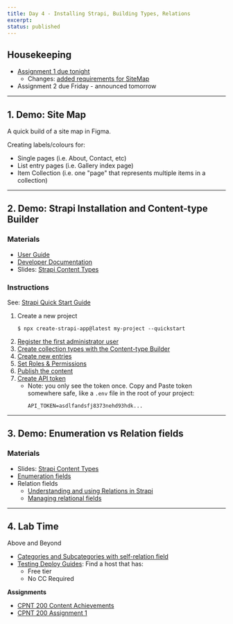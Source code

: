 ```yaml
---
title: Day 4 - Installing Strapi, Building Types, Relations
excerpt: 
status: published
---
```


## Housekeeping
- [Assignment 1 due tonight](/courses/cpnt-200/assessments/assignment-1)
    - Changes: [added requirements for SiteMap](https://github.com/sait-wbdv/fall-2022/commit/df15ec2cc58682279067581610acbb40569ee118#diff-044bb52f0e2fc379c744fd5f1b9302e8b25f0d3a43a2afcbf4b36f5997c27534)
- Assignment 2 due Friday - announced tomorrow

---

## 1. Demo: Site Map
A quick build of a site map in Figma.

Creating labels/colours for:
- Single pages (i.e. About, Contact, etc)
- List entry pages (i.e. Gallery index page)
- Item Collection (i.e. one "page" that represents multiple items in a collection)

---

## 2. Demo: Strapi Installation and Content-type Builder
### Materials
- [User Guide](https://docs.strapi.io/user-docs/latest/getting-started/introduction.html)
- [Developer Documentation](https://docs.strapi.io/developer-docs/latest/getting-started/introduction.html)
- Slides: [Strapi Content Types](https://sait-wbdv.github.io/slides/f22/cpnt-200/strapi-content-types.html)

### Instructions
See: [Strapi Quick Start Guide](https://docs.strapi.io/developer-docs/latest/getting-started/quick-start.html)
1. Create a new project
    ```
    $ npx create-strapi-app@latest my-project --quickstart
    ```
2. [Register the first administrator user](https://docs.strapi.io/developer-docs/latest/getting-started/quick-start.html#step-2-register-the-first-administrator-user)
3. [Create collection types with the Content-type Builder](https://docs.strapi.io/developer-docs/latest/getting-started/quick-start.html#step-1-create-collection-types-with-the-content-type-builder)
4. [Create new entries](https://docs.strapi.io/developer-docs/latest/getting-started/quick-start.html#step-2-use-the-collection-types-to-create-new-entries)
5. [Set Roles & Permissions](https://docs.strapi.io/developer-docs/latest/getting-started/quick-start.html#step-3-set-roles-permissions)
6. [Publish the content](https://docs.strapi.io/developer-docs/latest/getting-started/quick-start.html#step-4-publish-the-content)
7. [Create API token](https://docs.strapi.io/user-docs/latest/settings/managing-global-settings.html#managing-api-tokens)
    - Note: you only see the token once. Copy and Paste token somewhere safe, like a `.env` file in the root of your project:
        ```
        API_TOKEN=asdlfandsfj8373nehd93hdk...
        ```

---

## 3. Demo: Enumeration vs Relation fields
### Materials
- Slides: [Strapi Content Types](https://sait-wbdv.github.io/slides/f22/cpnt-200/strapi-content-types.html)
- [Enumeration fields](https://docs.strapi.io/user-docs/latest/content-types-builder/configuring-fields-content-type.html#enumeration)
- Relation fields
    - [Understanding and using Relations in Strapi](https://strapi.io/blog/understanding-and-using-relations-in-strapi)
    - [Managing relational fields](https://docs.strapi.io/user-docs/latest/content-manager/managing-relational-fields.html)

---

## 4. Lab Time
Above and Beyond
- [Categories and Subcategories with self-relation field](https://stackoverflow.com/questions/71625257/categories-and-sub-categories-for-strapi-collection)
- [Testing Deploy Guides](https://docs.strapi.io/developer-docs/latest/setup-deployment-guides/deployment.html#hosting-provider-guides): Find a host that has:
    - Free tier
    - No CC Required

**Assignments**
- [CPNT 200 Content Achievements](/courses/cpnt-200/assessments/achievements)
- [CPNT 200 Assignment 1](/courses/cpnt-200/assessments/assignment-1)
